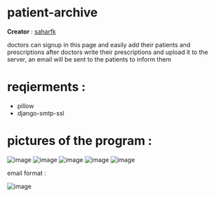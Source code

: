 # patient-archive
**Creator** : [saharfk](https://github.com/saharfk)

doctors can signup in this page and easily add their patients and prescriptions 
after doctors write their prescriptions and upload it to the server, an email will be sent to the patients to inform them 

# reqierments :
- pillow
- django-smtp-ssl

# pictures of the program : 
![image](https://user-images.githubusercontent.com/71727363/127312731-d629fd9f-9407-4fdc-820b-4fee6c667726.png)
![image](https://user-images.githubusercontent.com/71727363/127313056-e2c8f8f5-f13e-479f-8706-0724439356f0.png)
![image](https://user-images.githubusercontent.com/71727363/127314354-bccb8d6d-00c4-4dd4-955a-eb7ec8c048f2.png)
![image](https://user-images.githubusercontent.com/71727363/127313184-efdcada7-c267-4859-82aa-781185a13428.png)
![image](https://user-images.githubusercontent.com/71727363/127313415-36488f04-80bb-4f13-acb1-63f876cbe525.png)

email format :

![image](https://user-images.githubusercontent.com/71727363/127313664-af4c32ba-3eb8-4630-8883-023c4dc3307a.png)


